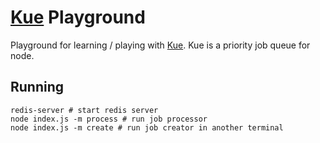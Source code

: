 # [Kue](https://github.com/learnboost/kue) Playground

Playground for learning / playing with [Kue](https://github.com/learnboost/kue).  Kue is a priority job queue for node.

## Running

	redis-server # start redis server
	node index.js -m process # run job processor
	node index.js -m create # run job creator in another terminal